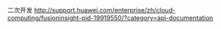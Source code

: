 二次开发
http://support.huawei.com/enterprise/zh/cloud-computing/fusioninsight-pid-19919550/?category=api-documentation 
